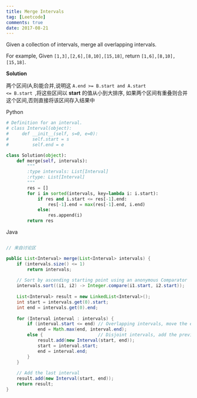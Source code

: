 ```yaml
---
title: Merge Intervals
tag: [Leetcode]
comments: true
date: 2017-08-21
---
```








Given a collection of intervals, merge all overlapping intervals.

For example,
Given <code>[1,3],[2,6],[8,10],[15,18]</code>,
return <code>[1,6],[8,10],[15,18]</code>.

**Solution**

两个区间(A,B)能合并,说明这 <code>A.end >= B.start and A.start <= B.start </code>,将这些区间以 **start** 的值从小到大排序,
如果两个区间有重叠则合并这个区间,否则直接将该区间存入结果中


Python 

```python
# Definition for an interval.
# class Interval(object):
#     def __init__(self, s=0, e=0):
#         self.start = s
#         self.end = e

class Solution(object):
    def merge(self, intervals):
        """
        :type intervals: List[Interval]
        :rtype: List[Interval]
        """
        res = []
        for i in sorted(intervals, key=lambda i: i.start):
            if res and i.start <= res[-1].end:
                res[-1].end = max(res[-1].end, i.end)
            else:
                res.append(i)
        return res
```


Java

```java

// 来自讨论区

public List<Interval> merge(List<Interval> intervals) {
    if (intervals.size() <= 1)
        return intervals;
    
    // Sort by ascending starting point using an anonymous Comparator
    intervals.sort((i1, i2) -> Integer.compare(i1.start, i2.start));
    
    List<Interval> result = new LinkedList<Interval>();
    int start = intervals.get(0).start;
    int end = intervals.get(0).end;
    
    for (Interval interval : intervals) {
        if (interval.start <= end) // Overlapping intervals, move the end if needed
            end = Math.max(end, interval.end);
        else {                     // Disjoint intervals, add the previous one and reset bounds
            result.add(new Interval(start, end));
            start = interval.start;
            end = interval.end;
        }
    }
    
    // Add the last interval
    result.add(new Interval(start, end));
    return result;
}
```